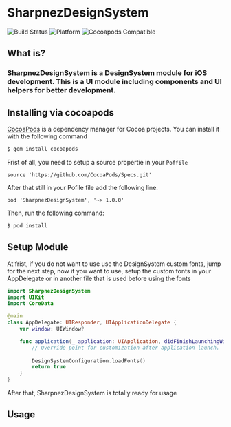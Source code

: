 # SharpnezDesignSystem

![Build Status](https://api.travis-ci.com/TiagoLinharess/SharpnezDesignSystem.svg)
![Platform](https://img.shields.io/cocoapods/p/SharpnezDesignSystem.svg?style=flat)
![Cocoapods Compatible](https://img.shields.io/cocoapods/v/SharpnezDesignSystem.svg)

## What is?
### SharpnezDesignSystem is a DesignSystem module for iOS development. This is a UI module including components and UI helpers for better development.

## Installing via cocoapods

[CocoaPods](http://cocoapods.org) is a dependency manager for Cocoa projects. You can install it with the following command

```bash
$ gem install cocoapods
```

Frist of all, you need to setup a source propertie in your ``Poffile``

```
source 'https://github.com/CocoaPods/Specs.git'
```

After that still in your Pofile file add the following line.

```
pod 'SharpnezDesignSystem', '~> 1.0.0'
```
Then, run the following command:

```bash
$ pod install
```
## Setup Module

At frist, if you do not want to use use the DesignSystem custom fonts, jump for the next step, now if you want to use, setup the custom fonts in your AppDelegate or in another file that is used before using the fonts

```swift
import SharpnezDesignSystem
import UIKit
import CoreData

@main
class AppDelegate: UIResponder, UIApplicationDelegate {
    var window: UIWindow?

    func application(_ application: UIApplication, didFinishLaunchingWithOptions launchOptions: [UIApplication.LaunchOptionsKey: Any]?) -> Bool {
        // Override point for customization after application launch.
        
        DesignSystemConfiguration.loadFonts()
        return true
    }
}
```

After that, SharpnezDesignSystem is totally ready for usage

## Usage
